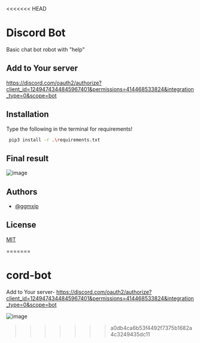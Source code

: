 <<<<<<< HEAD

# Discord Bot

Basic chat bot robot with "help"


## Add to Your server

https://discord.com/oauth2/authorize?client_id=1249474344845967401&permissions=414468533824&integration_type=0&scope=bot
## Installation


Type the following in the terminal for requirements!

```bash
 pip3 install -r .\requirements.txt
```
    
## Final result
![image](https://github.com/ggmxip/cord-bot/assets/92012598/0b1f60fc-8a8c-48a5-b776-b728653077ec)

## Authors

- [@ggmxip](https://www.github.com/ggmxip)


## License

[MIT](https://choosealicense.com/licenses/mit/)

=======
# cord-bot
 Add to Your server- https://discord.com/oauth2/authorize?client_id=1249474344845967401&permissions=414468533824&integration_type=0&scope=bot

![image](https://github.com/ggmxip/cord-bot/assets/92012598/0b1f60fc-8a8c-48a5-b776-b728653077ec)
>>>>>>> a0db4ca6b53f4492f7375b1682a4c3249435dc11
